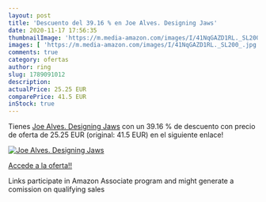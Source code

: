 ```yaml
---
layout: post
title: 'Descuento del 39.16 % en Joe Alves. Designing Jaws'
date: 2020-11-17 17:56:35
thumbnailImage: 'https://m.media-amazon.com/images/I/41NqGAZD1RL._SL200_.jpg'
images: [ 'https://m.media-amazon.com/images/I/41NqGAZD1RL._SL200_.jpg' ]
comments: true
category: ofertas
author: ring
slug: 1789091012
description:
actualPrice: 25.25 EUR
comparePrice: 41.5 EUR
inStock: true
---
```


Tienes [Joe Alves. Designing Jaws](https://www.amazon.es/dp/1789091012/?tag=tolees-21) con un 39.16 % de descuento con precio de oferta de 25.25 EUR (original: 41.5 EUR) en el siguiente enlace!

[![Joe Alves. Designing Jaws](https://m.media-amazon.com/images/I/41NqGAZD1RL._SL200_.jpg)](https://www.amazon.es/dp/1789091012/?tag=tolees-21)

[Accede a la oferta!!](https://www.amazon.es/dp/1789091012/?tag=tolees-21)

Links participate in Amazon Associate program and might generate a comission on qualifying sales


